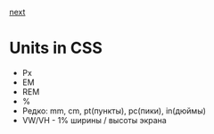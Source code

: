 <a href="02.md">next</a>
<h1>
Units in CSS
</h1>

<ul>
<li>
Px
</li>
<li>
EM
</li>
<li>
REM
</li>
<li>
%
</li>
<li>
Редко: mm, cm, pt(пункты), pc(пики), in(дюймы)
</li>
<li>
VW/VH - 1% ширины / высоты экрана
</li>
</ul>